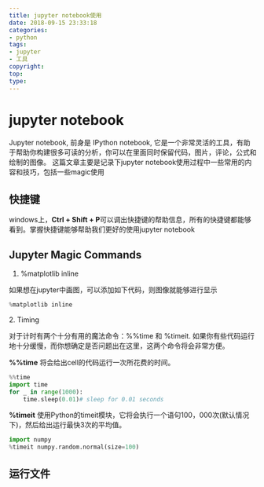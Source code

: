 ```yaml
---
title: jupyter notebook使用
date: 2018-09-15 23:33:18
categories:
- python
tags:
- jupyter
- 工具
copyright:
top:
type:
---
```

# jupyter notebook

Jupyter notebook, 前身是 IPython notebook, 它是一个非常灵活的工具，有助于帮助你构建很多可读的分析，你可以在里面同时保留代码，图片，评论，公式和绘制的图像。
这篇文章主要是记录下jupyter notebook使用过程中一些常用的内容和技巧，包括一些magic使用

## 快捷键

windows上，**Ctrl + Shift + P**可以调出快捷键的帮助信息，所有的快捷键都能够看到。掌握快捷键能够帮助我们更好的使用jupyter notebook

## Jupyter Magic Commands

1. %matplotlib inline

如果想在jupyter中画图，可以添加如下代码，则图像就能够进行显示

```python
%matplotlib inline
```

2\. Timing

对于计时有两个十分有用的魔法命令：%%time 和 %timeit. 如果你有些代码运行地十分缓慢，而你想确定是否问题出在这里，这两个命令将会非常方便。

**%%time** 将会给出cell的代码运行一次所花费的时间。

```python
%%time
import time
for _ in range(1000):
    time.sleep(0.01)# sleep for 0.01 seconds
```

**%timeit** 使用Python的timeit模块，它将会执行一个语句100，000次(默认情况下)，然后给出运行最快3次的平均值。

```python
import numpy
%timeit numpy.random.normal(size=100)
```

## 运行文件

